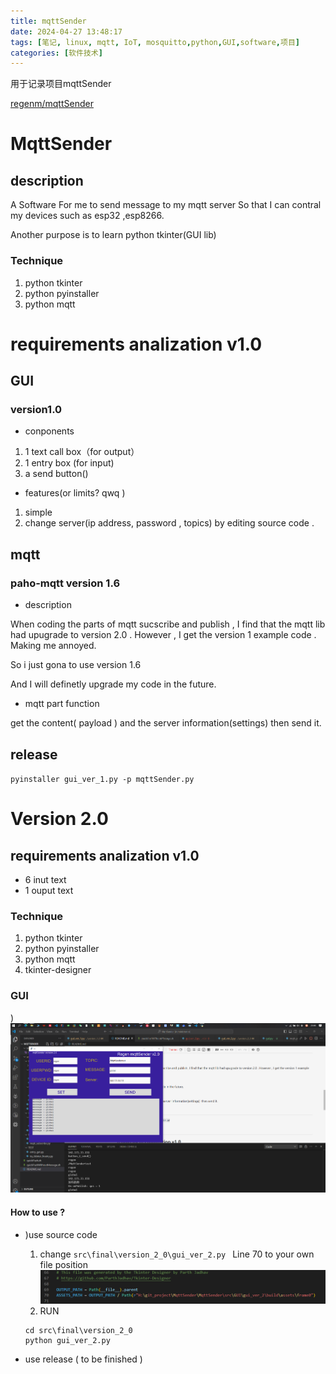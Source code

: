 ```yaml
---
title: mqttSender
date: 2024-04-27 13:48:17
tags: [笔记, linux, mqtt, IoT, mosquitto,python,GUI,software,项目] 
categories: [软件技术]
---
```


用于记录项目mqttSender

[regenm/mqttSender](https://github.com/regenm/MqttSender)

# MqttSender

## description

A Software For me to send message to my mqtt server
So that I can contral my devices such as esp32 ,esp8266.

Another purpose is to learn python tkinter(GUI lib)

### Technique

1. python tkinter
2. python pyinstaller
3. python mqtt

# requirements analization v1.0

## GUI

### version1.0

* conponents

1. 1 text call box（for output）
2. 1 entry box (for input)
3. a send button()

* features(or limits? qwq )

1. simple
2. change server(ip address, password , topics) by editing source code .

## mqtt

### paho-mqtt version 1.6

* description

When coding the parts of mqtt sucscribe and publish , I find that the mqtt lib had upugrade to version 2.0 . However , I get the version 1 example code . Making me annoyed.

So i just gona to use version 1.6

And I will definetly upgrade my code in the future.

* mqtt part function

get the content( payload ) and the server information(settings)  then send it.

## release

`pyinstaller gui_ver_1.py -p mqttSender.py`

# Version 2.0

## requirements analization v1.0

* 6 inut text
* 1 ouput text


### Technique

1. python tkinter
2. python pyinstaller
3. python mqtt
4. tkinter-designer


### GUI

)![version_2](../images/mqttSender/1.png)

#### How to use ?

* )use source code

    1. change `src\final\version_2_0\gui_ver_2.py ` Line 70 to your own file position
        ![img](../images/mqttSender/2.png)
    2. RUN

    ```
    cd src\final\version_2_0
    python gui_ver_2.py
    ```

* use release ( to be finished )

